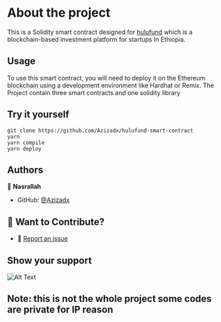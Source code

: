 # About the project
This is a Solidity smart contract designed for [hulufund](https://hulufund.vercel.app) which is a blockchain-based investment platform for startups In Ethiopia.

## Usage
To use this smart contract, you will need to deploy it on the Ethereum blockchain using a development environment like Hardhat or Remix. The Project contain three smart contracts and one solidity library 


## Try it yourself

```shell
git clone https://github.com/Azizadx/hulufund-smart-contract
yarn
yarn compile
yarn deploy
```

## Authors

👤 **Nasrallah**

- GitHub: [@Azizadx](https://github.com/Azizadx)

## 🙌 Want to Contribute?

* 🐛 [Report an issue](../../issues/)


## Show your support
![Alt Text](https://media.giphy.com/media/GTO6zNnYr5Wv0p8gAT/giphy.gif)

## Note: this is not the whole project some codes are private for IP reason
